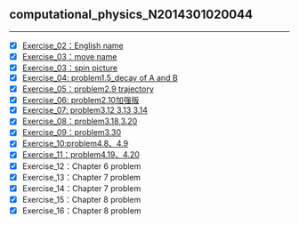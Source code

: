 ## computational_physics_N2014301020044 
---
- [x] [Exercise_02：English name](https://github.com/nasulong/computational_physics_N2014301020044/blob/master/exercise2.py)
- [x] [Exercise_03：move name](https://github.com/nasulong/computational_physics_N2014301020044/blob/master/exercise3/exercise3(01)-move%20name.py)
- [x] [Exercise_03：spin picture](https://github.com/nasulong/computational_physics_N2014301020044/blob/master/exercise3/exercise3(02)-move%20name.py)
- [x] [Exercise_04: problem1.5_decay of A and B](https://github.com/nasulong/computational_physics_N2014301020044/tree/master/exercise4)
- [x] [Exercise_05：problem2.9 trajectory](https://github.com/nasulong/computational_physics_N2014301020044/tree/master/exercise5)
- [x] [Exercise_06: problem2.10加强版](https://github.com/nasulong/computational_physics_N2014301020044/blob/master/exercise6.problem2.10/README.md)
- [x] [Exercise_07: problem3.12 3.13 3.14](https://github.com/nasulong/computational_physics_N2014301020044/blob/master/exercise07/README.md)
- [x] [Exercise_08：problem3.18,3.20](https://github.com/nasulong/computational_physics_N2014301020044/blob/master/exercise08/README.md)
- [x] [Exercise_09：problem3.30](https://github.com/nasulong/computational_physics_N2014301020044/blob/master/exercise09/README.md)  
- [x] [Exercise_10:problem4.8、4.9](http://www.jianshu.com/p/9055c7696c3e)
- [x] [Exercise_11：problem4.19、4.20](http://www.jianshu.com/p/ce87cbd0a58e)
- [x] Exercise_12：Chapter 6 problem
- [x] Exercise_13：Chapter 7 problem
- [x] Exercise_14：Chapter 7 problem
- [x] Exercise_15：Chapter 8 problem
- [x] Exercise_16：Chapter 8 problem
